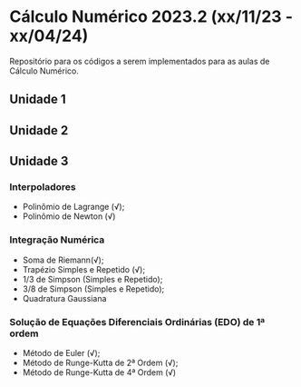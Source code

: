 # Cálculo Numérico 2023.2 (xx/11/23 - xx/04/24)
Repositório para os códigos a serem implementados para as aulas de Cálculo Numérico.

## Unidade 1


## Unidade 2

## Unidade 3
### Interpoladores
- Polinômio de Lagrange (√); 
- Polinômio de Newton (√)

### Integração Numérica
- Soma de Riemann(√);
- Trapézio Simples e Repetido (√);
- 1/3 de Simpson (Simples e Repetido);
- 3/8 de Simpson (Simples e Repetido);
- Quadratura Gaussiana

### Solução de Equações Diferenciais Ordinárias (EDO) de 1ª ordem
- Método de Euler (√);
- Método de Runge-Kutta de 2ª Ordem (√);
- Método de Runge-Kutta de 4ª Ordem (√)
